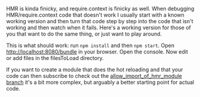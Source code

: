 HMR is kinda finicky, and require.context is finicky as well. When debugging HMR/require.context code that doesn't work I usually start with a known working version and then turn that code step by step into the code that isn't working and then watch when it fails. Here's a working version for those of you that want to do the same thing, or just want to play around.

This is what should work: run `npm install` and then `npm start`. Open [http://localhost:8080/bundle](http://localhost:8080/bundle) in your browser. Open the console. Now edit or add files in the filesToLoad directory.

If you want to create a module that does the hot reloading and that your code can then subscribe to check out the [allow_import_of_hmr_module branch](https://github.com/jauco/webpack-hot-module-reload-with-context-example/tree/allow_import_of_hmr_module) it's a bit more complex, but arguably a better starting point for actual code.
